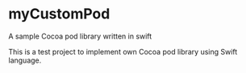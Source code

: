 # myCustomPod
A sample Cocoa pod library written in swift

This is a test project to implement own Cocoa pod library using Swift language.


